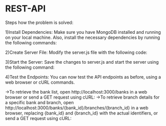 # REST-API
Steps how the problem is solved:


1)Install Dependencies:
Make sure you have MongoDB installed and running on your local machine. Also, install the necessary dependencies by running the following commands:

2)Create Server File:
Modify the server.js file with the following code:

3)Start the Server:
Save the changes to server.js and start the server using the following command:

4)Test the Endpoints:
You can now test the API endpoints as before, using a web browser or cURL commands.

   ->To retrieve the bank list, open http://localhost:3000/banks in a web browser or send a GET request using cURL:
   ->To retrieve branch details for a specific bank and branch, open http://localhost:3000/banks/{bank_id}/branches/{branch_id} in a web browser, replacing {bank_id}      and {branch_id} with the actual identifiers, or send a GET request using cURL:

